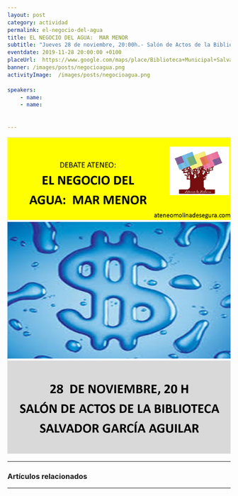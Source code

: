 ```yaml
---
layout: post
category: actividad
permalink: el-negocio-del-agua
title: EL NEGOCIO DEL AGUA:  MAR MENOR    
subtitle: "Jueves 28 de noviembre, 20:00h.- Salón de Actos de la Biblioteca SALVADOR GARCÍA AGUILAR"
eventdate: 2019-11-28 20:00:00 +0100
placeUrl:  https://www.google.com/maps/place/Biblioteca+Municipal+Salvador+Garc%C3%ADa+Aguilar/@38.0580143,-1.2046854,15z/data=!4m2!3m1!1s0x0:0x7bb1faa78306d56b?sa=X&ved=2ahUKEwj3ubfk0LbiAhX7URUIHUmkDIUQ_BIwCnoECA4QCA
banner: /images/posts/negocioagua.png
activityImage:  /images/posts/negocioagua.png  
     
speakers:  
    - name: 
    - name: 
    

---
```


![cartel](/images/posts/negocioagua.png)  


***

### Artículos relacionados



***
